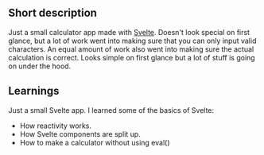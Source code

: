 ## Short description
Just a small calculator app made with [Svelte](https://svelte.dev). Doesn't look special on first glance, but a lot of work went into making sure that you can only input valid characters. An equal amount of work also went into making sure the actual calculation is correct. Looks simple on first glance but a lot of stuff is going on under the hood.

## Learnings
Just a small Svelte app. I learned some of the basics of Svelte:
- How reactivity works.
- How Svelte components are split up.
- How to make a calculator without using eval()